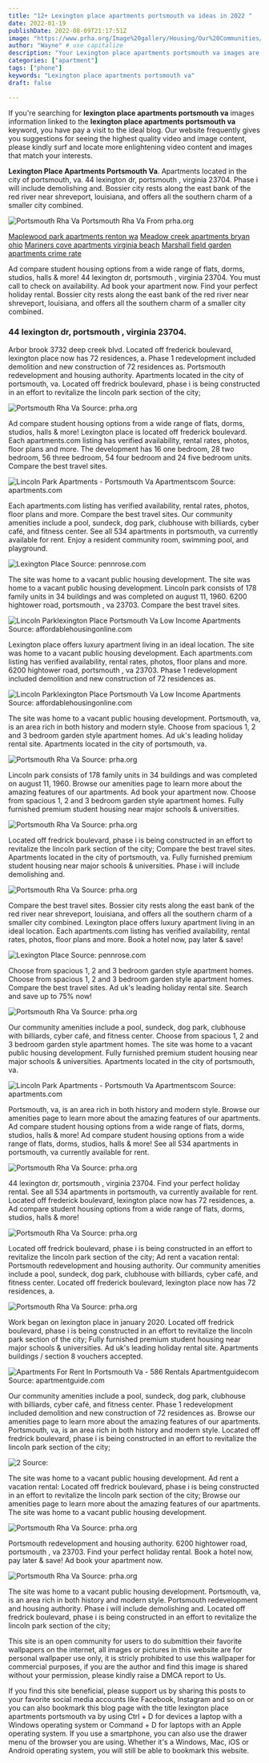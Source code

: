 ```yaml
---
title: "12+ Lexington place apartments portsmouth va ideas in 2022 "
date: 2022-01-19
publishDate: 2022-08-09T21:17:51Z
image: "https://www.prha.org/Image%20gallery/Housing/Our%20Communities/Swanson%20Homes%20signage.jpg"
author: "Wayne" # use capitalize
description: "Your Lexington place apartments portsmouth va images are available in this site. Lexington place apartments portsmouth va are a topic that is being searched for and liked by netizens today. You can Find and Download the Lexington place apartments portsmouth va files here. Get all royalty-free images."
categories: ["apartment"]
tags: ["phone"]
keywords: "Lexington place apartments portsmouth va"
draft: false

---
```


If you're searching for **lexington place apartments portsmouth va** images information linked to the **lexington place apartments portsmouth va** keyword, you have pay a visit to the ideal  blog.  Our website frequently  gives you  suggestions  for seeing  the highest  quality video and image  content, please kindly surf and locate more enlightening video content and images  that match your interests.

**Lexington Place Apartments Portsmouth Va**. Apartments located in the city of portsmouth, va. 44 lexington dr, portsmouth , virginia 23704. Phase i will include demolishing and. Bossier city rests along the east bank of the red river near shreveport, louisiana, and offers all the southern charm of a smaller city combined.

![Portsmouth Rha Va](https://www.prha.org/Image%20gallery/Housing/Our%20Communities/Hope3%20-%20Copy%20(2).jpg "Portsmouth Rha Va")
Portsmouth Rha Va From prha.org

[Maplewood park apartments renton wa](/maplewood-park-apartments-renton-wa/)
[Meadow creek apartments bryan ohio](/meadow-creek-apartments-bryan-ohio/)
[Mariners cove apartments virginia beach](/mariners-cove-apartments-virginia-beach/)
[Marshall field garden apartments crime rate](/marshall-field-garden-apartments-crime-rate/)

Ad compare student housing options from a wide range of flats, dorms, studios, halls &amp; more! 44 lexington dr, portsmouth , virginia 23704. You must call to check on availability. Ad book your apartment now. Find your perfect holiday rental. Bossier city rests along the east bank of the red river near shreveport, louisiana, and offers all the southern charm of a smaller city combined.

### 44 lexington dr, portsmouth , virginia 23704.

Arbor brook 3732 deep creek blvd. Located off frederick boulevard, lexington place now has 72 residences, a. Phase 1 redevelopment included demolition and new construction of 72 residences as. Portsmouth redevelopment and housing authority. Apartments located in the city of portsmouth, va. Located off fredrick boulevard, phase i is being constructed in an effort to revitalize the lincoln park section of the city;


![Portsmouth Rha Va](https://www.prha.org/Image%20gallery/Redevelopment/Lexington/DJI_0078.JPG "Portsmouth Rha Va")
Source: prha.org

Ad compare student housing options from a wide range of flats, dorms, studios, halls &amp; more! Lexington place is located off frederick boulevard. Each apartments.com listing has verified availability, rental rates, photos, floor plans and more. The development has 16 one bedroom, 28 two bedroom, 56 three bedroom, 54 four bedroom and 24 five bedroom units. Compare the best travel sites.

![Lincoln Park Apartments - Portsmouth Va Apartmentscom](https://images1.apartments.com/i2/zTWw8ruxtr7w-1eN7Mv4IkS__N-tDh21AOQL6WMZCfM/111/lincoln-park-portsmouth-va-building-photo.jpg "Lincoln Park Apartments - Portsmouth Va Apartmentscom")
Source: apartments.com

Each apartments.com listing has verified availability, rental rates, photos, floor plans and more. Compare the best travel sites. Our community amenities include a pool, sundeck, dog park, clubhouse with billiards, cyber café, and fitness center. See all 534 apartments in portsmouth, va currently available for rent. Enjoy a resident community room, swimming pool, and playground.

![Lexington Place](https://www.pennrose.com/media/fz5lrg5m/img_1950.jpg "Lexington Place")
Source: pennrose.com

The site was home to a vacant public housing development. The site was home to a vacant public housing development. Lincoln park consists of 178 family units in 34 buildings and was completed on august 11, 1960. 6200 hightower road, portsmouth , va 23703. Compare the best travel sites.

![Lincoln Parklexington Place Portsmouth Va Low Income Apartments](https://s3.amazonaws.com/images.apartmentsmart.com/10069025/36846710.jpg "Lincoln Parklexington Place Portsmouth Va Low Income Apartments")
Source: affordablehousingonline.com

Lexington place offers luxury apartment living in an ideal location. The site was home to a vacant public housing development. Each apartments.com listing has verified availability, rental rates, photos, floor plans and more. 6200 hightower road, portsmouth , va 23703. Phase 1 redevelopment included demolition and new construction of 72 residences as.

![Lincoln Parklexington Place Portsmouth Va Low Income Apartments](https://s3.amazonaws.com/images.apartmentsmart.com/10069025/36846709.jpg "Lincoln Parklexington Place Portsmouth Va Low Income Apartments")
Source: affordablehousingonline.com

The site was home to a vacant public housing development. Portsmouth, va, is an area rich in both history and modern style. Choose from spacious 1, 2 and 3 bedroom garden style apartment homes. Ad uk&#039;s leading holiday rental site. Apartments located in the city of portsmouth, va.

![Portsmouth Rha Va](https://www.prha.org/Image%20gallery/Redevelopment/Lexington/proposed.png "Portsmouth Rha Va")
Source: prha.org

Lincoln park consists of 178 family units in 34 buildings and was completed on august 11, 1960. Browse our amenities page to learn more about the amazing features of our apartments. Ad book your apartment now. Choose from spacious 1, 2 and 3 bedroom garden style apartment homes. Fully furnished premium student housing near major schools &amp; universities.

![Portsmouth Rha Va](https://www.prha.org/Image%20gallery/New%20node/Seaboard%20Sqaure%20signage.jpg "Portsmouth Rha Va")
Source: prha.org

Located off fredrick boulevard, phase i is being constructed in an effort to revitalize the lincoln park section of the city; Compare the best travel sites. Apartments located in the city of portsmouth, va. Fully furnished premium student housing near major schools &amp; universities. Phase i will include demolishing and.

![Portsmouth Rha Va](https://www.prha.org/Image%20gallery/Housing/Our%20Communities/hamilton%203%20-%20Copy.jpg "Portsmouth Rha Va")
Source: prha.org

Compare the best travel sites. Bossier city rests along the east bank of the red river near shreveport, louisiana, and offers all the southern charm of a smaller city combined. Lexington place offers luxury apartment living in an ideal location. Each apartments.com listing has verified availability, rental rates, photos, floor plans and more. Book a hotel now, pay later &amp; save!

![Lexington Place](https://www.pennrose.com/media/0oofnkdd/img_1947.jpg "Lexington Place")
Source: pennrose.com

Choose from spacious 1, 2 and 3 bedroom garden style apartment homes. Choose from spacious 1, 2 and 3 bedroom garden style apartment homes. Compare the best travel sites. Ad uk&#039;s leading holiday rental site. Search and save up to 75% now!

![Portsmouth Rha Va](https://www.prha.org/Image%20gallery/Redevelopment/Lexington/Before1.jpg "Portsmouth Rha Va")
Source: prha.org

Our community amenities include a pool, sundeck, dog park, clubhouse with billiards, cyber café, and fitness center. Choose from spacious 1, 2 and 3 bedroom garden style apartment homes. The site was home to a vacant public housing development. Fully furnished premium student housing near major schools &amp; universities. Apartments located in the city of portsmouth, va.

![Lincoln Park Apartments - Portsmouth Va Apartmentscom](https://images1.apartments.com/i2/qqFngffEN4HNQLEFJ8xN2L9l4HBd9b4YpQrr_sWJ12E/111/lincoln-park-portsmouth-va-primary-photo.jpg "Lincoln Park Apartments - Portsmouth Va Apartmentscom")
Source: apartments.com

Portsmouth, va, is an area rich in both history and modern style. Browse our amenities page to learn more about the amazing features of our apartments. Ad compare student housing options from a wide range of flats, dorms, studios, halls &amp; more! Ad compare student housing options from a wide range of flats, dorms, studios, halls &amp; more! See all 534 apartments in portsmouth, va currently available for rent.

![Portsmouth Rha Va](https://www.prha.org/Image%20gallery/Housing/Our%20Communities/Hope3%20-%20Copy%20(2).jpg "Portsmouth Rha Va")
Source: prha.org

44 lexington dr, portsmouth , virginia 23704. Find your perfect holiday rental. See all 534 apartments in portsmouth, va currently available for rent. Located off frederick boulevard, lexington place now has 72 residences, a. Ad compare student housing options from a wide range of flats, dorms, studios, halls &amp; more!

![Portsmouth Rha Va](https://www.prha.org/Image%20gallery/New%20node/King%20Sq%203%20-%20Copy.jpg "Portsmouth Rha Va")
Source: prha.org

Located off fredrick boulevard, phase i is being constructed in an effort to revitalize the lincoln park section of the city; Ad rent a vacation rental: Portsmouth redevelopment and housing authority. Our community amenities include a pool, sundeck, dog park, clubhouse with billiards, cyber café, and fitness center. Located off frederick boulevard, lexington place now has 72 residences, a.

![Portsmouth Rha Va](https://www.prha.org/Image%20gallery/Housing/Our%20Communities/dale-homes.jpg "Portsmouth Rha Va")
Source: prha.org

Work began on lexington place in january 2020. Located off fredrick boulevard, phase i is being constructed in an effort to revitalize the lincoln park section of the city; Fully furnished premium student housing near major schools &amp; universities. Ad uk&#039;s leading holiday rental site. Apartments buildings / section 8 vouchers accepted.

![Apartments For Rent In Portsmouth Va - 586 Rentals Apartmentguidecom](https://rentpath-res.cloudinary.com/w_336,h_280,t_rp,cs_tinysrgb,fl_force_strip,c_fill/e_unsharp_mask:50,q_auto/5d38ae7bcdc0a11f7d74246eb1e575bd "Apartments For Rent In Portsmouth Va - 586 Rentals Apartmentguidecom")
Source: apartmentguide.com

Our community amenities include a pool, sundeck, dog park, clubhouse with billiards, cyber café, and fitness center. Phase 1 redevelopment included demolition and new construction of 72 residences as. Browse our amenities page to learn more about the amazing features of our apartments. Portsmouth, va, is an area rich in both history and modern style. Located off fredrick boulevard, phase i is being constructed in an effort to revitalize the lincoln park section of the city;

![2](oNRHC5qz_JyA8M "2")
Source: 

The site was home to a vacant public housing development. Ad rent a vacation rental: Located off fredrick boulevard, phase i is being constructed in an effort to revitalize the lincoln park section of the city; Browse our amenities page to learn more about the amazing features of our apartments. The site was home to a vacant public housing development.

![Portsmouth Rha Va](https://www.prha.org/slider/Phoebus%20Square%20signage%20-%20Copy.jpg "Portsmouth Rha Va")
Source: prha.org

Portsmouth redevelopment and housing authority. 6200 hightower road, portsmouth , va 23703. Find your perfect holiday rental. Book a hotel now, pay later &amp; save! Ad book your apartment now.

![Portsmouth Rha Va](https://www.prha.org/Image%20gallery/Housing/Our%20Communities/Swanson%20Homes%20signage.jpg "Portsmouth Rha Va")
Source: prha.org

The site was home to a vacant public housing development. Portsmouth, va, is an area rich in both history and modern style. Portsmouth redevelopment and housing authority. Phase i will include demolishing and. Located off fredrick boulevard, phase i is being constructed in an effort to revitalize the lincoln park section of the city;

This site is an open community for users to do submittion their favorite wallpapers on the internet, all images or pictures in this website are for personal wallpaper use only, it is stricly prohibited to use this wallpaper for commercial purposes, if you are the author and find this image is shared without your permission, please kindly raise a DMCA report to Us.

If you find this site beneficial, please support us by sharing this posts to your favorite social media accounts like Facebook, Instagram and so on or you can also bookmark this blog page with the title lexington place apartments portsmouth va by using Ctrl + D for devices a laptop with a Windows operating system or Command + D for laptops with an Apple operating system. If you use a smartphone, you can also use the drawer menu of the browser you are using. Whether it's a Windows, Mac, iOS or Android operating system, you will still be able to bookmark this website.
